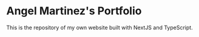 # Angel Martinez's Portfolio

This is the repository of my own website built with NextJS and TypeScript.
